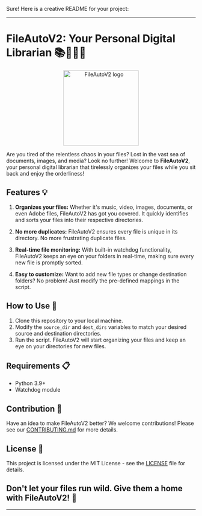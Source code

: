 Sure! Here is a creative README for your project:

---

# FileAutoV2: Your Personal Digital Librarian 📚💾🎵🎥

<p align="center">
  <img src="https://i.imgur.com/hXwvWci.png" alt="FileAutoV2 logo" width="200"/>
</p>

Are you tired of the relentless chaos in your files? Lost in the vast sea of documents, images, and media? Look no further! Welcome to **FileAutoV2**, your personal digital librarian that tirelessly organizes your files while you sit back and enjoy the orderliness!

## Features 💡

1.  **Organizes your files:**  Whether it's music, video, images, documents, or even Adobe files, FileAutoV2 has got you covered. It quickly identifies and sorts your files into their respective directories.

2. **No more duplicates:** FileAutoV2 ensures every file is unique in its directory. No more frustrating duplicate files.

3. **Real-time file monitoring:** With built-in watchdog functionality, FileAutoV2 keeps an eye on your folders in real-time, making sure every new file is promptly sorted.

4. **Easy to customize:** Want to add new file types or change destination folders? No problem! Just modify the pre-defined mappings in the script.

## How to Use 🚀

1. Clone this repository to your local machine.
2. Modify the `source_dir` and `dest_dirs` variables to match your desired source and destination directories.
3. Run the script. FileAutoV2 will start organizing your files and keep an eye on your directories for new files.

## Requirements 📋

- Python 3.9+
- Watchdog module

## Contribution 🤝

Have an idea to make FileAutoV2 better? We welcome contributions! Please see our [CONTRIBUTING.md](CONTRIBUTING.md) for more details.

## License 📄

This project is licensed under the MIT License - see the [LICENSE](LICENSE) file for details.

## Don't let your files run wild. Give them a home with FileAutoV2! 🏡

---
